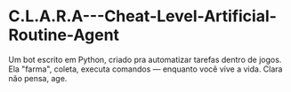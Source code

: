 # C.L.A.R.A---Cheat-Level-Artificial-Routine-Agent
Um bot escrito em Python, criado pra automatizar tarefas dentro de jogos. Ela "farma", coleta, executa comandos — enquanto você vive a vida. Clara não pensa, age.

